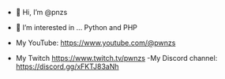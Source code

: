 - 👋 Hi, I’m @pnzs
- 👀 I’m interested in ... Python and PHP

- My YouTube: https://www.youtube.com/@pwnzs
- My Twitch https://www.twitch.tv/pwnzs
-My Discord channel: https://discord.gg/xFKTJ83aNh

<!---
hudoils/hudoils is a ✨ special ✨ repository because its `README.md` (this file) appears on your GitHub profile.
You can click the Preview link to take a look at your changes.
--->
